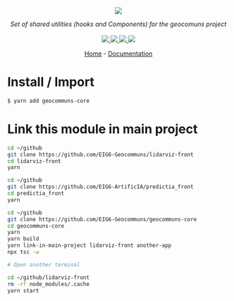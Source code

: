 <p align="center">
    <img src="https://user-images.githubusercontent.com/6702424/80216211-00ef5280-863e-11ea-81de-59f3a3d4b8e4.png">  
</p>
<p align="center">
    <i>Set of shared utilities (hooks and Components) for the geocomuns project</i>
    <br>
    <br>
    <a href="https://github.com/EIG6-Geocommuns/geocommuns-core/actions">
      <img src="https://github.com/EIG6-Geocommuns/geocommuns-core/workflows/ci/badge.svg?branch=main">
    </a>
    <a href="https://bundlephobia.com/package/geocommuns-core">
      <img src="https://img.shields.io/bundlephobia/minzip/geocommuns-core">
    </a>
    <a href="https://www.npmjs.com/package/geocommuns-core">
      <img src="https://img.shields.io/npm/dw/geocommuns-core">
    </a>
    <a href="https://github.com/EIG6-Geocommuns/geocommuns-core/blob/main/LICENSE">
      <img src="https://img.shields.io/npm/l/geocommuns-core">
    </a>
</p>
<p align="center">
  <a href="https://github.com/EIG6-Geocommuns/geocommuns-core">Home</a>
  -
  <a href="https://github.com/EIG6-Geocommuns/geocommuns-core">Documentation</a>
</p>

# Install / Import

```bash
$ yarn add geocommuns-core
```

# Link this module in main project

```bash
cd ~/github
git clone https://github.com/EIG6-Geocommuns/lidarviz-front
cd lidarviz-front
yarn

cd ~/github
git clone https://github.com/EIG6-ArtificIA/predictia_front
cd predictia_front
yarn

cd ~/github
git clone https://github.com/EIG6-Geocommuns/geocommuns-core
cd geocommuns-core
yarn
yarn build
yarn link-in-main-project lidarviz-front another-app
npx tsc -w

# Open another terminal

cd ~/github/lidarviz-front
rm -rf node_modules/.cache
yarn start
```
